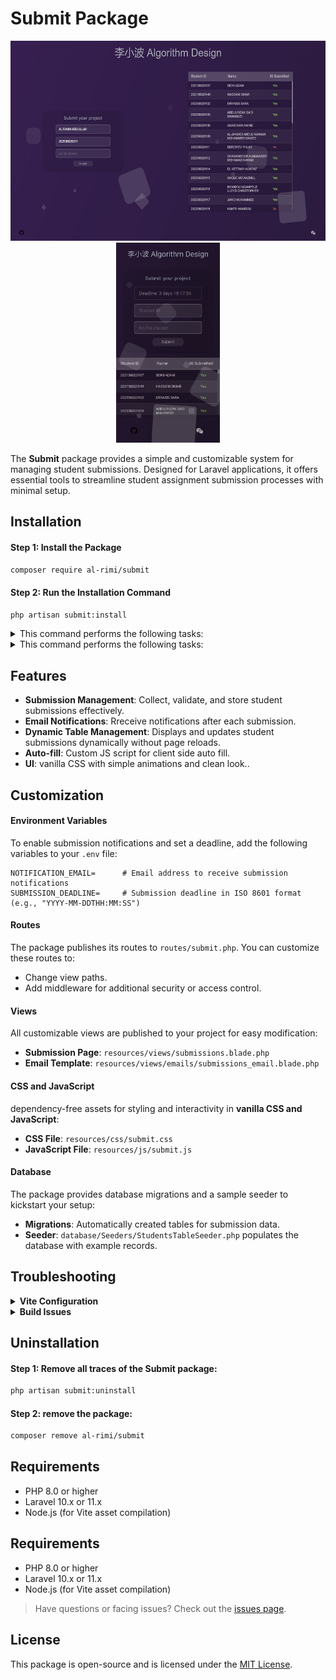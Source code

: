 # **Submit Package**

<p align="center">
    <img src="screenshots/screenshot-pc.jpg" alt="Screenshot PC" height="320px">
    <img src="screenshots/screenshot-phone.jpg" alt="Screenshot Phone" height="320px">
</p>

The **Submit** package provides a simple and customizable system for managing student submissions. Designed for Laravel applications, it offers essential tools to streamline student assignment submission processes with minimal setup.

## **Installation**

#### Step 1: Install the Package
```bash
composer require al-rimi/submit
```

#### Step 2: Run the Installation Command
```bash
php artisan submit:install
```
<details>
<summary>This command performs the following tasks:</summary>


  1. Publishes assets, views, and configuration files.
  2. Installs necessary Node.js dependencies.
  3. Updates the `vite.config.js` file with Submit assets (`submit.css` and `submit.js`).
  4. Builds assets using `npm run build`.
  5. Runs database migrations.
  6. Seeds the database with example data.

</details>
<details>
<summary>This command performs the following tasks:</summary>


  1. Publishes assets, views, and configuration files.
  2. Installs necessary Node.js dependencies.
  3. Updates the `vite.config.js` file with Submit assets (`submit.css` and `submit.js`).
  4. Builds assets using `npm run build`.
  5. Runs database migrations.
  6. Seeds the database with example data.

</details>

## **Features**
- **Submission Management**: Collect, validate, and store student submissions effectively.
- **Email Notifications**: Rreceive notifications after each submission.
- **Dynamic Table Management**: Displays and updates student submissions dynamically without page reloads.
- **Auto-fill**: Custom JS script for client side auto fill.
- **UI**: vanilla CSS with simple animations and clean look..

## **Customization**  

#### **Environment Variables**  
To enable submission notifications and set a deadline, add the following variables to your `.env` file:  
```env  
NOTIFICATION_EMAIL=      # Email address to receive submission notifications  
SUBMISSION_DEADLINE=     # Submission deadline in ISO 8601 format (e.g., "YYYY-MM-DDTHH:MM:SS")  
```  

#### **Routes**  
The package publishes its routes to `routes/submit.php`. You can customize these routes to:  
- Change view paths.  
- Add middleware for additional security or access control.  

#### **Views**  
All customizable views are published to your project for easy modification:  
- **Submission Page**: `resources/views/submissions.blade.php`  
- **Email Template**: `resources/views/emails/submissions_email.blade.php`  

#### **CSS and JavaScript**  
dependency-free assets for styling and interactivity in **vanilla CSS and JavaScript**:  
- **CSS File**: `resources/css/submit.css`  
- **JavaScript File**: `resources/js/submit.js`  

#### **Database**  
The package provides database migrations and a sample seeder to kickstart your setup:  
- **Migrations**: Automatically created tables for submission data.  
- **Seeder**: `database/Seeders/StudentsTableSeeder.php` populates the database with example records.  


## **Troubleshooting**

<details>
<summary><strong>Vite Configuration</strong></summary>
<details>
<summary><strong>Vite Configuration</strong></summary>
The package automatically adds `resources/css/submit.css` and `resources/js/submit.js` to `vite.config.js`. If this step fails, manually update your `vite.config.js` file:

    export default defineConfig({
        input: [
            'resources/css/app.css',
            'resources/js/app.js',
            'resources/css/submit.css',
            'resources/js/submit.js'
        ],
        // other Vite configuration
    });

</details>

    export default defineConfig({
        input: [
            'resources/css/app.css',
            'resources/js/app.js',
            'resources/css/submit.css',
            'resources/js/submit.js'
        ],
        // other Vite configuration
    });

</details>

<details>
<summary><strong>Build Issues</strong></summary>
<details>
<summary><strong>Build Issues</strong></summary>
If you encounter build issues, ensure Node.js and npm are properly installed. Then rerun:

    npm install
    npm run build
</details>

    npm install
    npm run build
</details>

## **Uninstallation**

#### Step 1: Remove all traces of the Submit package:
```bash
php artisan submit:uninstall
```
#### Step 2: remove the package:
```bash
composer remove al-rimi/submit
```

## **Requirements**
- PHP 8.0 or higher  
- Laravel 10.x or 11.x  
- Node.js (for Vite asset compilation)  

## **Requirements**
- PHP 8.0 or higher  
- Laravel 10.x or 11.x  
- Node.js (for Vite asset compilation)  

> Have questions or facing issues? Check out the [issues page](https://github.com/Al-rimi/submit-pak/issues).  

## **License**
This package is open-source and is licensed under the [MIT License](LICENSE).  
